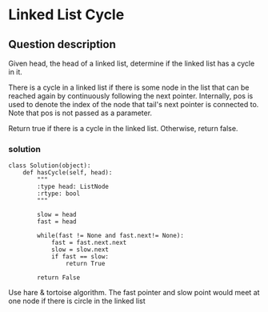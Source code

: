 # Linked List Cycle

## Question description
Given head, the head of a linked list, determine if the linked list has a cycle in it.

There is a cycle in a linked list if there is some node in the list that can be reached again by continuously following the next pointer. Internally, pos is used to denote the index of the node that tail's next pointer is connected to. Note that pos is not passed as a parameter.

Return true if there is a cycle in the linked list. Otherwise, return false.
### solution
```
class Solution(object):
    def hasCycle(self, head):
        """
        :type head: ListNode
        :rtype: bool
        """
        
        slow = head
        fast = head
        
        while(fast != None and fast.next!= None):
            fast = fast.next.next
            slow = slow.next
            if fast == slow:
                return True
        
        return False
```

Use hare & tortoise algorithm. The fast pointer and slow point would meet at one node if there is circle in the linked list